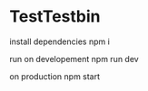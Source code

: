 # TestTestbin

install dependencies 
npm i 

run on developement 
npm run dev

on production
npm start
